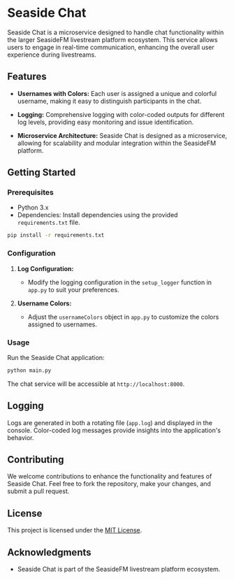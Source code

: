 # Seaside Chat

Seaside Chat is a microservice designed to handle chat functionality within the larger SeasideFM livestream platform ecosystem. This service allows users to engage in real-time communication, enhancing the overall user experience during livestreams.

## Features

- **Usernames with Colors:** Each user is assigned a unique and colorful username, making it easy to distinguish participants in the chat.

- **Logging:** Comprehensive logging with color-coded outputs for different log levels, providing easy monitoring and issue identification.

- **Microservice Architecture:** Seaside Chat is designed as a microservice, allowing for scalability and modular integration within the SeasideFM platform.

## Getting Started

### Prerequisites

- Python 3.x
- Dependencies: Install dependencies using the provided `requirements.txt` file.

```bash
pip install -r requirements.txt
```

### Configuration

1. **Log Configuration:**
   - Modify the logging configuration in the `setup_logger` function in `app.py` to suit your preferences.

2. **Username Colors:**
   - Adjust the `usernameColors` object in `app.py` to customize the colors assigned to usernames.

### Usage

Run the Seaside Chat application:

```bash
python main.py
```

The chat service will be accessible at `http://localhost:8000`.

## Logging

Logs are generated in both a rotating file (`app.log`) and displayed in the console. Color-coded log messages provide insights into the application's behavior.

## Contributing

We welcome contributions to enhance the functionality and features of Seaside Chat. Feel free to fork the repository, make your changes, and submit a pull request.

## License

This project is licensed under the [MIT License](LICENSE).

## Acknowledgments

- Seaside Chat is part of the SeasideFM livestream platform ecosystem.
